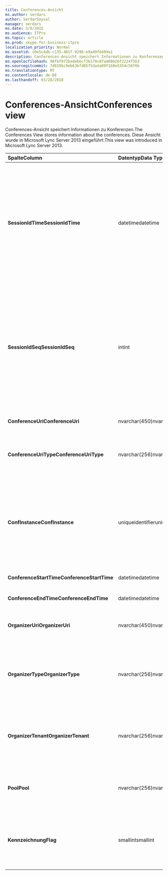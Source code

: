 ```yaml
---
title: Conferences-Ansicht
ms.author: serdars
author: SerdarSoysal
manager: serdars
ms.date: 3/9/2015
ms.audience: ITPro
ms.topic: article
ms.prod: skype-for-business-itpro
localization_priority: Normal
ms.assetid: c0e5c4db-c135-401f-9296-e9a49f6499a1
description: Conferences-Ansicht speichert Informationen zu Konferenzen. Diese Ansicht wurde in Microsoft Lync Server 2013 eingeführt.
ms.openlocfilehash: 98fbf972badeb6cf3b179c8fa408626f2224f5b3
ms.sourcegitcommit: 7d819bc9eb63bfd85f5dada09f1b8e5354c56f6b
ms.translationtype: MT
ms.contentlocale: de-DE
ms.lasthandoff: 03/28/2018
---
```

# <a name="conferences-view"></a><span data-ttu-id="dc249-104">Conferences-Ansicht</span><span class="sxs-lookup"><span data-stu-id="dc249-104">Conferences view</span></span>
 
<span data-ttu-id="dc249-105">Conferences-Ansicht speichert Informationen zu Konferenzen.</span><span class="sxs-lookup"><span data-stu-id="dc249-105">The Conferences View stores information about the conferences.</span></span> <span data-ttu-id="dc249-106">Diese Ansicht wurde in Microsoft Lync Server 2013 eingeführt.</span><span class="sxs-lookup"><span data-stu-id="dc249-106">This view was introduced in Microsoft Lync Server 2013.</span></span>
  
|<span data-ttu-id="dc249-107">**Spalte**</span><span class="sxs-lookup"><span data-stu-id="dc249-107">**Column**</span></span>|<span data-ttu-id="dc249-108">**Datentyp**</span><span class="sxs-lookup"><span data-stu-id="dc249-108">**Data Type**</span></span>|<span data-ttu-id="dc249-109">**Details**</span><span class="sxs-lookup"><span data-stu-id="dc249-109">**Details**</span></span>|
|:-----|:-----|:-----|
|<span data-ttu-id="dc249-110">**SessionIdTime**</span><span class="sxs-lookup"><span data-stu-id="dc249-110">**SessionIdTime**</span></span> <br/> |<span data-ttu-id="dc249-111">datetime</span><span class="sxs-lookup"><span data-stu-id="dc249-111">datetime</span></span>  <br/> |<span data-ttu-id="dc249-112">Zeitpunkt der sitzungsanforderung.</span><span class="sxs-lookup"><span data-stu-id="dc249-112">Time of session request.</span></span> <span data-ttu-id="dc249-113">Zusammen mit SessionIdSeq verwendet zur eindeutigen Identifizierung eine Sitzung.</span><span class="sxs-lookup"><span data-stu-id="dc249-113">Used in conjunction with SessionIdSeq to uniquely identify a session.</span></span> <span data-ttu-id="dc249-114">Finden Sie unter der [Dialogs-Tabelle in Skype für Business Server 2015](dialogs.md) Weitere Informationen.</span><span class="sxs-lookup"><span data-stu-id="dc249-114">See the [Dialogs table in Skype for Business Server 2015](dialogs.md) for more information.</span></span> <br/> |
|<span data-ttu-id="dc249-115">**SessionIdSeq**</span><span class="sxs-lookup"><span data-stu-id="dc249-115">**SessionIdSeq**</span></span> <br/> |<span data-ttu-id="dc249-116">int</span><span class="sxs-lookup"><span data-stu-id="dc249-116">int</span></span>  <br/> |<span data-ttu-id="dc249-117">ID-Nummer, um die Sitzung zu identifizieren.</span><span class="sxs-lookup"><span data-stu-id="dc249-117">ID number to identify the session.</span></span> <span data-ttu-id="dc249-118">In Verbindung mit SessionIdTime verwendet, um eine Sitzung eindeutig zu identifizieren.</span><span class="sxs-lookup"><span data-stu-id="dc249-118">Used in conjunction with SessionIdTime to uniquely identify a session.</span></span> <span data-ttu-id="dc249-119">Finden Sie unter der [Dialogs-Tabelle in Skype für Business Server 2015](dialogs.md) Weitere Informationen.</span><span class="sxs-lookup"><span data-stu-id="dc249-119">See the [Dialogs table in Skype for Business Server 2015](dialogs.md) for more information.</span></span> <br/> |
|<span data-ttu-id="dc249-120">**ConferenceUri**</span><span class="sxs-lookup"><span data-stu-id="dc249-120">**ConferenceUri**</span></span> <br/> |<span data-ttu-id="dc249-121">nvarchar(450)</span><span class="sxs-lookup"><span data-stu-id="dc249-121">nvarchar(450)</span></span>  <br/> |<span data-ttu-id="dc249-122">Der URI für die Konferenz.</span><span class="sxs-lookup"><span data-stu-id="dc249-122">URI for the conference.</span></span>  <br/> |
|<span data-ttu-id="dc249-123">**ConferenceUriType**</span><span class="sxs-lookup"><span data-stu-id="dc249-123">**ConferenceUriType**</span></span> <br/> |<span data-ttu-id="dc249-124">nvarchar(256)</span><span class="sxs-lookup"><span data-stu-id="dc249-124">nvarchar(256)</span></span>  <br/> |<span data-ttu-id="dc249-125">Typ des Konferenz-URI.</span><span class="sxs-lookup"><span data-stu-id="dc249-125">Type of the conference URI.</span></span> <span data-ttu-id="dc249-126">Finden Sie weitere Informationen der [UriTypes-Tabelle](uritypes.md) .</span><span class="sxs-lookup"><span data-stu-id="dc249-126">See the [UriTypes table](uritypes.md) for more information.</span></span> <br/> |
|<span data-ttu-id="dc249-127">**ConfInstance**</span><span class="sxs-lookup"><span data-stu-id="dc249-127">**ConfInstance**</span></span> <br/> |<span data-ttu-id="dc249-128">uniqueidentifier</span><span class="sxs-lookup"><span data-stu-id="dc249-128">uniqueidentifier</span></span>  <br/> |<span data-ttu-id="dc249-129">Wird für wiederkehrende Konferenzen verwendet.</span><span class="sxs-lookup"><span data-stu-id="dc249-129">Used for recurring conferences.</span></span> <span data-ttu-id="dc249-130">Jede Instanz einer wiederkehrenden Konferenz hat die gleiche ConferenceUri aber einen anderen ConfInstance.</span><span class="sxs-lookup"><span data-stu-id="dc249-130">Each instance of a recurring conference has the same ConferenceUri but a different ConfInstance.</span></span>  <br/> |
|<span data-ttu-id="dc249-131">**ConferenceStartTime**</span><span class="sxs-lookup"><span data-stu-id="dc249-131">**ConferenceStartTime**</span></span> <br/> |<span data-ttu-id="dc249-132">datetime</span><span class="sxs-lookup"><span data-stu-id="dc249-132">datetime</span></span>  <br/> |<span data-ttu-id="dc249-133">Die Startzeit für die Konferenz.</span><span class="sxs-lookup"><span data-stu-id="dc249-133">Starting time for the conference.</span></span>  <br/> |
|<span data-ttu-id="dc249-134">**ConferenceEndTime**</span><span class="sxs-lookup"><span data-stu-id="dc249-134">**ConferenceEndTime**</span></span> <br/> |<span data-ttu-id="dc249-135">datetime</span><span class="sxs-lookup"><span data-stu-id="dc249-135">datetime</span></span>  <br/> |<span data-ttu-id="dc249-136">Die Endzeit für die Konferenz.</span><span class="sxs-lookup"><span data-stu-id="dc249-136">Ending time for the conference.</span></span>  <br/> |
|<span data-ttu-id="dc249-137">**OrganizerUri**</span><span class="sxs-lookup"><span data-stu-id="dc249-137">**OrganizerUri**</span></span> <br/> |<span data-ttu-id="dc249-138">nvarchar(450)</span><span class="sxs-lookup"><span data-stu-id="dc249-138">nvarchar(450)</span></span>  <br/> |<span data-ttu-id="dc249-139">Der URI des Benutzers, der die Sitzung organisiert hat.</span><span class="sxs-lookup"><span data-stu-id="dc249-139">URI of the user who organized the conference.</span></span>  <br/> |
|<span data-ttu-id="dc249-140">**OrganizerType**</span><span class="sxs-lookup"><span data-stu-id="dc249-140">**OrganizerType**</span></span> <br/> |<span data-ttu-id="dc249-141">nvarchar(256)</span><span class="sxs-lookup"><span data-stu-id="dc249-141">nvarchar(256)</span></span>  <br/> |<span data-ttu-id="dc249-142">Typ der URI des Benutzers, der die Sitzung organisiert hat.</span><span class="sxs-lookup"><span data-stu-id="dc249-142">Type of URI of the user who organized the conference.</span></span> <span data-ttu-id="dc249-143">Finden Sie weitere Informationen der [UriTypes-Tabelle](uritypes.md) .</span><span class="sxs-lookup"><span data-stu-id="dc249-143">See the [UriTypes table](uritypes.md) for more information.</span></span> <br/> |
|<span data-ttu-id="dc249-144">**OrganizerTenant**</span><span class="sxs-lookup"><span data-stu-id="dc249-144">**OrganizerTenant**</span></span> <br/> |<span data-ttu-id="dc249-145">nvarchar(256)</span><span class="sxs-lookup"><span data-stu-id="dc249-145">nvarchar(256)</span></span>  <br/> |<span data-ttu-id="dc249-146">Mandant des Benutzers, die Sitzung organisiert hat.</span><span class="sxs-lookup"><span data-stu-id="dc249-146">Tenant of the user who organized the conference.</span></span> <span data-ttu-id="dc249-147">Finden Sie weitere Informationen der [Tenants-Tabelle](tenants.md) .</span><span class="sxs-lookup"><span data-stu-id="dc249-147">See the [Tenants table](tenants.md) for more information.</span></span> <br/> |
|<span data-ttu-id="dc249-148">**Pool**</span><span class="sxs-lookup"><span data-stu-id="dc249-148">**Pool**</span></span> <br/> |<span data-ttu-id="dc249-149">nvarchar(256)</span><span class="sxs-lookup"><span data-stu-id="dc249-149">nvarchar(256)</span></span>  <br/> |<span data-ttu-id="dc249-150">Vollqualifizierter Domänenname des Pools, die die Konferenz gehostet.</span><span class="sxs-lookup"><span data-stu-id="dc249-150">Fully qualified domain name of the pool that hosted the conference.</span></span>  <br/> |
|<span data-ttu-id="dc249-151">**Kennzeichnung**</span><span class="sxs-lookup"><span data-stu-id="dc249-151">**Flag**</span></span> <br/> |<span data-ttu-id="dc249-152">smallint</span><span class="sxs-lookup"><span data-stu-id="dc249-152">smallint</span></span>  <br/> |<span data-ttu-id="dc249-153">Bitmaske, die Konferenz Attribute enthält.</span><span class="sxs-lookup"><span data-stu-id="dc249-153">Bit mask that contains Conference Attributes.</span></span> <span data-ttu-id="dc249-154">Mögliche Werte:</span><span class="sxs-lookup"><span data-stu-id="dc249-154">Possible values are:</span></span>  <br/> <span data-ttu-id="dc249-155">0 x 01 – synthetische Transaktion</span><span class="sxs-lookup"><span data-stu-id="dc249-155">0X01 - Synthetic Transaction</span></span>  <br/> |
   

